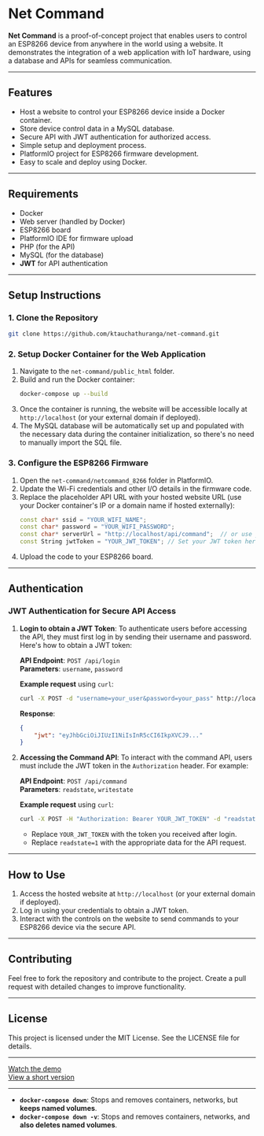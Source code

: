 # Net Command

**Net Command** is a proof-of-concept project that enables users to control an ESP8266 device from anywhere in the world using a website. It demonstrates the integration of a web application with IoT hardware, using a database and APIs for seamless communication.

---

## Features
- Host a website to control your ESP8266 device inside a Docker container.
- Store device control data in a MySQL database.
- Secure API with JWT authentication for authorized access.
- Simple setup and deployment process.
- PlatformIO project for ESP8266 firmware development.
- Easy to scale and deploy using Docker.

---

## Requirements
- Docker
- Web server (handled by Docker)
- ESP8266 board
- PlatformIO IDE for firmware upload
- PHP (for the API)
- MySQL (for the database)
- **JWT** for API authentication

---

## Setup Instructions

### 1. Clone the Repository
```bash
git clone https://github.com/ktauchathuranga/net-command.git
```

### 2. Setup Docker Container for the Web Application
1. Navigate to the `net-command/public_html` folder.
2. Build and run the Docker container:
   ```bash
   docker-compose up --build
   ```
3. Once the container is running, the website will be accessible locally at `http://localhost` (or your external domain if deployed).
4. The MySQL database will be automatically set up and populated with the necessary data during the container initialization, so there's no need to manually import the SQL file.

### 3. Configure the ESP8266 Firmware
1. Open the `net-command/netcommand_8266` folder in PlatformIO.
2. Update the Wi-Fi credentials and other I/O details in the firmware code.
3. Replace the placeholder API URL with your hosted website URL (use your Docker container's IP or a domain name if hosted externally):
   ```cpp
   const char* ssid = "YOUR_WIFI_NAME";
   const char* password = "YOUR_WIFI_PASSWORD";
   const char* serverUrl = "http://localhost/api/command";  // or use your public domain
   const String jwtToken = "YOUR_JWT_TOKEN"; // Set your JWT token here
   ```
4. Upload the code to your ESP8266 board.

---

## Authentication

### JWT Authentication for Secure API Access

1. **Login to obtain a JWT Token**:
   To authenticate users before accessing the API, they must first log in by sending their username and password. Here's how to obtain a JWT token:
   
   **API Endpoint**: `POST /api/login`  
   **Parameters**: `username`, `password`  
   
   **Example request** using `curl`:
   ```bash
   curl -X POST -d "username=your_user&password=your_pass" http://localhost/api/login
   ```

   **Response**:
   ```json
   {
       "jwt": "eyJhbGciOiJIUzI1NiIsInR5cCI6IkpXVCJ9..."
   }
   ```

2. **Accessing the Command API**:
   To interact with the command API, users must include the JWT token in the `Authorization` header. For example:

   **API Endpoint**: `POST /api/command`  
   **Parameters**: `readstate`, `writestate`  
   
   **Example request** using `curl`:
   ```bash
   curl -X POST -H "Authorization: Bearer YOUR_JWT_TOKEN" -d "readstate=1" http://localhost/api/command
   ```

   - Replace `YOUR_JWT_TOKEN` with the token you received after login.
   - Replace `readstate=1` with the appropriate data for the API request.

---

## How to Use
1. Access the hosted website at `http://localhost` (or your external domain if deployed).
2. Log in using your credentials to obtain a JWT token.
3. Interact with the controls on the website to send commands to your ESP8266 device via the secure API.

---

## Contributing
Feel free to fork the repository and contribute to the project. Create a pull request with detailed changes to improve functionality.

---

## License
This project is licensed under the MIT License. See the LICENSE file for details.

---

[Watch the demo](https://youtu.be/5gpqcNvchWo)  
[View a short version](https://www.youtube.com/shorts/QJ2y6UhsK5I)

---

- **`docker-compose down`**: Stops and removes containers, networks, but **keeps named volumes**.
- **`docker-compose down -v`**: Stops and removes containers, networks, and **also deletes named volumes**.
